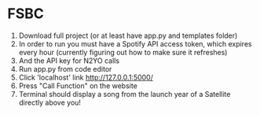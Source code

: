# FSBC

1. Download full project (or at least have app.py and templates folder)
2. In order to run you must have a Spotify API access token, which expires every hour (currently figuring out how to make sure it refreshes)
3. And the API key for N2YO calls
4. Run app.py from code editor
5. Click 'localhost' link http://127.0.0.1:5000/
6. Press "Call Function" on the website
7. Terminal should display a song from the launch year of a Satellite directly above you!
